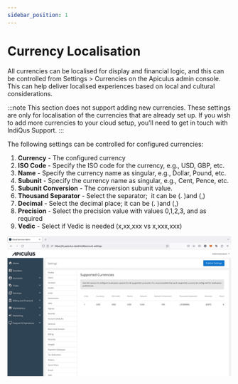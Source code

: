```yaml
---
sidebar_position: 1
---
```

# Currency Localisation

All currencies can be localised for display and financial logic, and this can be controlled from Settings > Currencies on the Apiculus admin console. This can help deliver localised experiences based on local and cultural considerations.

:::note
This section does not support adding new currencies. These settings are only for localisation of the currencies that are already set up. If you wish to add more currencies to your cloud setup, you’ll need to get in touch with IndiQus Support.
:::

The following settings can be controlled for configured currencies:

1. **Currency** - The configured currency
2. **ISO Code** - Specify the ISO code for the currency, e.g., USD, GBP, etc.
3. **Name** - Specify the currency name as singular, e.g., Dollar, Pound, etc.
4. **Subunit** - Specify the currency name as singular, e.g., Cent, Pence, etc.
5. **Subunit Conversion** - The conversion subunit value.
6. **Thousand Separator** - Select the separator;  it can be (. )and (,)
7. **Decimal** - Select the decimal place; it can be (. )and (,)
8. **Precision** - Select the precision value with values 0,1,2,3, and as required
9. **Vedic** - Select if Vedic is needed (x,xx,xxx vs x,xxx,xxx)

![Currency Localisation](img/CurrencyLocalisation.png)